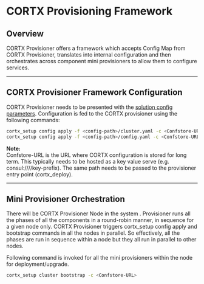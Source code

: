 # CORTX Provisioning Framework

## Overview
CORTX Provisioner offers a framework which accepts Config Map from CORTX Provisioner, translates into internal configuration and then orchestrates across component mini provisioners to allow them to configure services.  

***

## CORTX Provisioner Framework Configuration 
CORTX Provisioner needs to be presented with the [solution config parameters](https://seagate-systems.atlassian.net/wiki/spaces/PUB/pages/611615649/CORTX+Configuration+Parameters).
Configuration is fed to the CORTX provisioner using the following commands: 
```bash
cortx_setup config apply -f <config-path>/cluster.yaml -c <Confstore-URL>
cortx_setup config apply -f <config-path>/config.yaml -c <Confstore-URL>
```
**Note:**   
Confstore-URL is the URL where CORTX configuration is stored for long term. This typically needs to be hosted as a key value serve (e.g. consul:///<consul-server>/key-prefix). 
The same path needs to be passed to the provisioner entry point (cortx_deploy). 
***
## Mini Provisioner Orchestration
There will be CORTX Provisioner Node in the system . Provisioner runs all the phases of all the components in a round-robin manner, in sequence for a given node only. CORTX Provisioner triggers cortx_setup config apply and bootstrap commands in all the nodes in parallel. So effectively, all the phases are run in sequence within a node but they all run in parallel to other nodes.

Following command is invoked for all the mini provisioners within the node for deployment/upgrade. 
```bash
cortx_setup cluster bootstrap -c <Confstore-URL>
```
